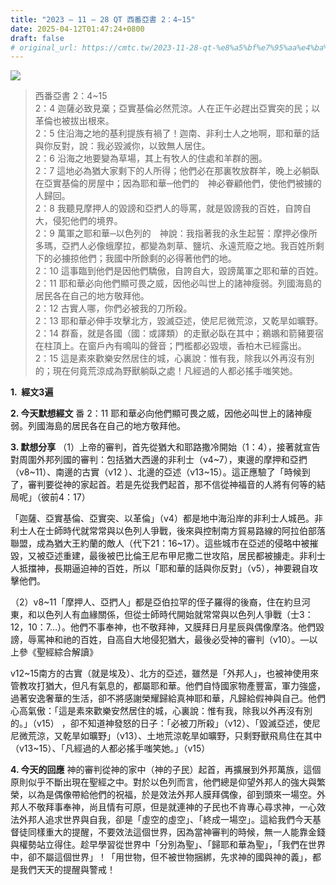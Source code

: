 ```yaml
---
title: "2023 – 11 – 28 QT 西番亞書 2：4~15"
date: 2025-04-12T01:47:24+0800
draft: false
# original_url: https://cmtc.tw/2023-11-28-qt-%e8%a5%bf%e7%95%aa%e4%ba%9e%e6%9b%b8-2%ef%bc%9a415
---
```


![](/images/qt.jpg)
> 西番亞書 2：4\~15  
> 2：4 迦薩必致見棄；亞實基倫必然荒涼。人在正午必趕出亞實突的民；以革倫也被拔出根來。  
> 2：5 住沿海之地的基利提族有禍了！迦南、非利士人之地啊，耶和華的話與你反對，說：我必毀滅你，以致無人居住。  
> 2：6 沿海之地要變為草場，其上有牧人的住處和羊群的圈。  
> 2：7 這地必為猶大家剩下的人所得；他們必在那裏牧放群羊，晚上必躺臥在亞實基倫的房屋中；因為耶和華─他們的　神必眷顧他們，使他們被擄的人歸回。  
> 2：8 我聽見摩押人的毀謗和亞捫人的辱罵，就是毀謗我的百姓，自誇自大，侵犯他們的境界。  
> 2：9 萬軍之耶和華─以色列的　神說：我指著我的永生起誓：摩押必像所多瑪，亞捫人必像蛾摩拉，都變為刺草、鹽坑、永遠荒廢之地。我百姓所剩下的必擄掠他們；我國中所餘剩的必得著他們的地。  
> 2：10 這事臨到他們是因他們驕傲，自誇自大，毀謗萬軍之耶和華的百姓。  
> 2：11 耶和華必向他們顯可畏之威，因他必叫世上的諸神瘦弱。列國海島的居民各在自己的地方敬拜他。  
> 2：12 古實人哪，你們必被我的刀所殺。  
> 2：13 耶和華必伸手攻擊北方，毀滅亞述，使尼尼微荒涼，又乾旱如曠野。  
> 2：14 群畜，就是各國（國：或譯類）的走獸必臥在其中；鵜鶘和箭豬要宿在柱頂上。在窗戶內有鳴叫的聲音；門檻都必毀壞，香柏木已經露出。  
> 2：15 這是素來歡樂安然居住的城，心裏說：惟有我，除我以外再沒有別的；現在何竟荒涼成為野獸躺臥之處！凡經過的人都必搖手嗤笑她。

**1.  經文3遍**

**2. 今天默想經文**
番 2：11 耶和華必向他們顯可畏之威，因他必叫世上的諸神瘦弱。列國海島的居民各在自己的地方敬拜他。

**3. 默想分享**
（1）上帝的審判，首先從猶大和耶路撒冷開始（1：4），接著就宣告對周圍外邦列國的審判：包括猶大西邊的非利士（v4\~7），東邊的摩押和亞捫（v8\~11）、南邊的古實（v12 ）、北邊的亞述（v13\~15）。這正應驗了「時候到了，審判要從神的家起首。若是先從我們起首，那不信從神福音的人將有何等的結局呢」（彼前4：17）

「迦薩、亞實基倫、亞實突、以革倫」（v4）都是地中海沿岸的非利士人城邑。非利士人在士師時代就常常與以色列人爭戰，後來與控制南方貿易路線的阿拉伯部落聯盟，成為猶大王約蘭的敵人（代下21：16\~17）。這些城市在亞述的侵略中被摧毀，又被亞述重建，最後被巴比倫王尼布甲尼撒二世攻陷，居民都被擄走。非利士人抵擋神，長期逼迫神的百姓，所以「耶和華的話與你反對」（v5），神要親自攻擊他們。

（2）v8\~11「摩押人、亞捫人」都是亞伯拉罕的侄子羅得的後裔，住在約旦河東，和以色列人有血緣關係，但從士師時代開始就常常與以色列人爭戰（士3：12，10：7…）。他們不事奉神，也不敬拜神，又膜拜日月星辰與偶像摩洛。他們毀謗，辱罵神和祂的百姓，自高自大地侵犯猶大，最後必受神的審判（v10）。—以上參《聖經綜合解讀》

v12\~15南方的古實（就是埃及）、北方的亞述，雖然是「外邦人」，也被神使用來管教攻打猶大，但凡有氣息的，都屬耶和華。他們自恃國家物產豐富，軍力強盛，過著安逸奢華的生活，卻不將感謝榮耀歸給真神耶和華，凡歸給假神與自己。他們心高氣傲：「這是素來歡樂安然居住的城，心裏說：惟有我，除我以外再沒有別的。」（v15） ，卻不知道神發怒的日子：「必被刀所殺」（v12）、「毀滅亞述，使尼尼微荒涼，又乾旱如曠野」（v13）、土地荒涼乾旱如曠野，只剩野獸飛鳥住在其中（v13\~15）、「凡經過的人都必搖手嗤笑她。」（v15）

**4. 今天的回應**
神的審判從神的家中（神的子民）起首，再擴展到外邦萬族，這個原則似乎不斷出現在聖經之中。對於以色列而言，他們總是仰望外邦人的強大與繁榮，以為是偶像帶給他們的祝福，於是效法外邦人膜拜偶像，卻到頭來一場空。外邦人不敬拜事奉神，尚且情有可原，但是就連神的子民也不肯專心尋求神，一心效法外邦人追求世界與自我，卻是「虛空的虛空」、「終成一場空」。這給我們今天基督徒同樣重大的提醒，不要效法這個世界，因為當神審判的時候，無一人能靠金錢與權勢站立得住。趁早學習從世界中「分別為聖」、「歸耶和華為聖」，「我們在世界中，卻不屬這個世界」！「用世物，但不被世物捆綁，先求神的國與神的義」，都是我們天天的提醒與警戒！
